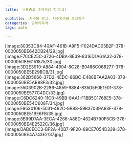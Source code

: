 ```yaml
---
title:  ➗초중고 수학개념 정리(3)

subtitle:  지수와 로그, 지수함수와 로그함수
categories: 공부의추억 
tags: math
 
---
```


  
  
[image:80353C84-40AF-461B-A9F5-F024DAC05B2F-378-0000050BE642DB24/29.jpg]  
[image:F70CE25C-3726-4DBA-8E39-8316D1A61A32-378-0000050BE6151875/30.jpg]  
[image:3D2E3910-A884-4904-8C28-B0486C068277-378-0000050BE5E29BCB/31.jpg]  
[image:362D5666-37D2-4EDC-86BC-E488BFAA2A03-378-0000050BE5AB88F3/32.jpg]  
[image:55D3902B-2286-4859-9884-835D5F0E1E01-378-0000050BE577C4DC/33.jpg]  
[image:C6DC6240-11C0-49BB-8AA1-F1BB5C1768E5-378-0000050BE54C608F/34.jpg]  
[image:E9530106-5031-482C-9B88-59B37039A93F-378-0000050BE51BE6FB/35.jpg]  
[image:8B99D7AA-3ECA-4266-A88D-4624B790F6CB-378-0000050BE4E2522C/36.jpg]  
[image:DAB0ECC3-BF2A-40B7-9F20-89CE7054D339-378-0000050BE4A743E2/37.jpg]  
